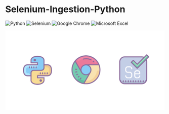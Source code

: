 # Selenium-Ingestion-Python

![Python](https://img.shields.io/badge/python-3670A0?style=for-the-badge&logo=python&logoColor=ffdd54)   ![Selenium](https://img.shields.io/badge/-selenium-%43B02A?style=for-the-badge&logo=selenium&logoColor=white)   ![Google Chrome](https://img.shields.io/badge/Google%20Chrome-4285F4?style=for-the-badge&logo=GoogleChrome&logoColor=white) ![Microsoft Excel](https://img.shields.io/badge/Microsoft_Excel-217346?style=for-the-badge&logo=microsoft-excel&logoColor=white)

![Cover](https://github.com/RealXun/Selenium-Ingestion-Python/blob/main/cover.png)
